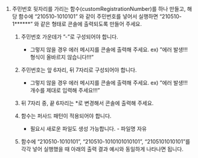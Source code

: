 1. 주민번호 뒷자리를 가리는 함수(customRegistrationNumber)를 하나 만들고,
   해당 함수에 “210510-1010101” 와 같이 주민번호를 넣어서 실행하면 “210510-1**\*\***” 와 같은 형태로 콘솔에 출력되도록 만들어 주세요.

   1. 주민번호 가운데가 ”-”로 구성되어야 합니다.

      - 그렇지 않을 경우 에러 메시지를 콘솔에 출력해 주세요.
        ex) ”에러 발생!!! 형식이 올바르지 않습니다!!!”

   2. 주민번호는 앞 6자리, 뒤 7자리로 구성되어야 합니다.

      - 그렇지 않을 경우 에러 메시지를 콘솔에 출력해 주세요.
        ex) ”에러 발생!!! 개수를 제대로 입력해 주세요!!!”

   3. 뒤 7자리 중, 끝 6자리는 \*로 변경해서 콘솔에 출력해 주세요.

   4. 함수는 퍼사드 패턴이 적용되어야 합니다.

      - 필요시 새로운 파일도 생성 가능합니다. - 파일명 자유

   5. 함수에 “210510-1010101”, “210510-1010101010101”, “2105101010101”를 각각 넣어 실행했을 때 아래의 출력 결과 예시와 동일하게 나타나면 됩니다.
